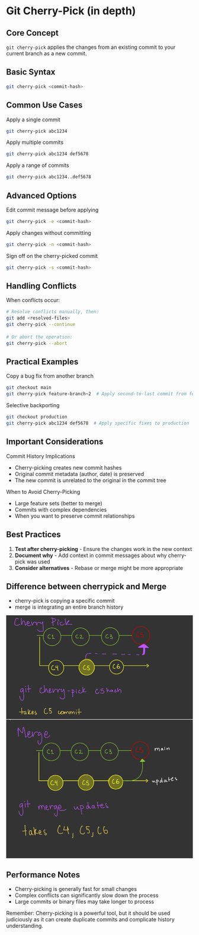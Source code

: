 # Git Cherry-Pick (in depth)

## Core Concept

`git cherry-pick` applies the changes from an existing commit to your current branch as a new commit.

## Basic Syntax

```bash
git cherry-pick <commit-hash>
```

## Common Use Cases

Apply a single commit

```bash
git cherry-pick abc1234
```

Apply multiple commits

```bash
git cherry-pick abc1234 def5678
```

Apply a range of commits

```bash
git cherry-pick abc1234..def5678
```

## Advanced Options

Edit commit message before applying

```bash
git cherry-pick -e <commit-hash>
```

Apply changes without committing

```bash
git cherry-pick -n <commit-hash>
```

Sign off on the cherry-picked commit

```bash
git cherry-pick -s <commit-hash>
```

## Handling Conflicts

When conflicts occur:

```bash
# Resolve conflicts manually, then:
git add <resolved-files>
git cherry-pick --continue

# Or abort the operation:
git cherry-pick --abort
```

## Practical Examples

Copy a bug fix from another branch

```bash
git checkout main
git cherry-pick feature-branch~2  # Apply second-to-last commit from feature branch
```

Selective backporting

```bash
git checkout production
git cherry-pick abc1234 def5678  # Apply specific fixes to production
```

## Important Considerations

Commit History Implications

- Cherry-picking creates new commit hashes
- Original commit metadata (author, date) is preserved
- The new commit is unrelated to the original in the commit tree

When to Avoid Cherry-Picking

- Large feature sets (better to merge)
- Commits with complex dependencies
- When you want to preserve commit relationships

## Best Practices

1. **Test after cherry-picking** - Ensure the changes work in the new context
2. **Document why** - Add context in commit messages about why cherry-pick was used
3. **Consider alternatives** - Rebase or merge might be more appropriate

## Difference between cherrypick and Merge

- cherry-pick is copying a specific commit
- merge is integrating an entire branch history

![Git Workflow](images/cherrypick.jpeg)

## Performance Notes

- Cherry-picking is generally fast for small changes
- Complex conflicts can significantly slow down the process
- Large commits or binary files may take longer to process

Remember: Cherry-picking is a powerful tool, but it should be used judiciously as it can create duplicate commits and complicate history understanding.
